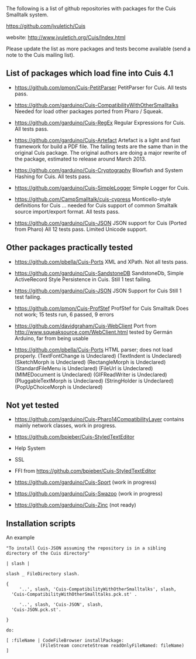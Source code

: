 ﻿The following is a list of github repositories with packages for the Cuis Smalltalk system.

https://github.com/jvuletich/Cuis 

website: http://www.jvuletich.org/Cuis/Index.html

Please update the list as more packages and tests become available (send a note to the Cuis mailing list).




List of packages which load fine into Cuis 4.1
-----------------------------------------------

* https://github.com/pmon/Cuis-PetitParser
 PetitParser for Cuis.
 All tests pass.
 
*  https://github.com/garduino/Cuis-CompatibilityWithOtherSmalltalks
 Needed for load other packages ported from Pharo / Squeak.
 
*  https://github.com/garduino/Cuis-RegEx
 Regular Expressions for Cuis.
 All tests pass.
 
*  https://github.com/garduino/Cuis-Artefact
 Artefact is a light and fast framework for build a PDF file.
 The failing tests are the same than in the original Cuis package.
 The original authors are doing a major rewrite of the package, estimated to release around March 2013.
 
*  https://github.com/garduino/Cuis-Cryptography
 Blowfish and System Hashing for Cuis.
 All tests pass.
 
*  https://github.com/garduino/Cuis-SimpleLogger
 Simple Logger for Cuis.

* https://github.com/CampSmalltalk/cuis-cypress 
  Monticello-style definitions for Cuis ... needed for Cuis support of common Smaltalk source import/export format.
  All tests pass.

* https://github.com/garduino/Cuis-JSON
  JSON support for Cuis (Ported from Pharo)
  All 12 tests pass. Limited Unicode support.

 
Other packages practically tested
-----------------------------------------------

*  https://github.com/pbella/Cuis-Ports
 XML and XPath.
 Not all tests pass.
 
*  https://github.com/garduino/Cuis-SandstoneDB
 SandstoneDb, Simple ActiveRecord Style Persistence in Cuis.
 Still 1 test failing.
 
*  https://github.com/garduino/Cuis-JSON
 JSON Support for Cuis
 Still 1 test failing.

*  https://github.com/pmon/Cuis-ProfStef
   ProfStef for Cuis Smalltalk
   Does not work; 15 tests run, 6 passed, 9 errors

* https://github.com/davidgraham/Cuis-WebClient
  Port from http://www.squeaksource.com/WebClient.html
  tested by Germán Arduino, far from being usable


* https://github.com/pbella/Cuis-Ports
  HTML parser; does not load properly. 
(TextFontChange is Undeclared) 
(TextIndent is Undeclared) 
(SketchMorph is Undeclared) 
(RectangleMorph is Undeclared)
(StandardFileMenu is Undeclared)
(FileUrl is Undeclared)
(MIMEDocument is Undeclared)
(GIFReadWriter is Undeclared) 
(PluggableTextMorph is Undeclared)
(StringHolder is Undeclared) 
(PopUpChoiceMorph is Undeclared)


Not yet tested
-----------------------------------------------

* https://github.com/garduino/Cuis-Pharo14CompatibilityLayer
 contains mainly network classes, work in progress.

* https://github.com/bpieber/Cuis-StyledTextEditor

* Help System 

* SSL

* FFI from https://github.com/bpieber/Cuis-StyledTextEditor 

* https://github.com/garduino/Cuis-Sport (work in progress)

* https://github.com/garduino/Cuis-Swazoo (work in progress)

* https://github.com/garduino/Cuis-Zinc (not ready)




Installation scripts
-----------------------------------------------

An example

    "To install Cuis-JSON assuming the repository is in a sibling directory of the Cuis directory"

    | slash |

    slash _ FileDirectory slash.

    {
         '..', slash, 'Cuis-CompatibilityWithOtherSmalltalks', slash,
      'Cuis-CompatibilityWithOtherSmalltalks.pck.st' .

         '..', slash, 'Cuis-JSON', slash,
      'Cuis-JSON.pck.st'.

    }

    do:

    [ :fileName | CodeFileBrowser installPackage:
                 (FileStream concreteStream readOnlyFileNamed: fileName)
    ] 
 